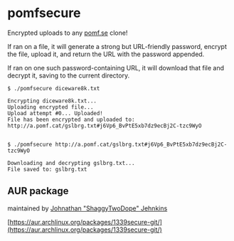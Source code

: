 # pomfsecure
Encrypted uploads to any [pomf.se](http://pomf.se) clone!

If ran on a file, it will generate a strong but URL-friendly password, encrypt the file, upload it, and return the URL with the password appended.

If ran on one such password-containing URL, it will download that file and decrypt it, saving to the current directory.


```
$ ./pomfsecure diceware8k.txt

Encrypting diceware8k.txt...
Uploading encrypted file...
Upload attempt #0... Uploaded!
File has been encrypted and uploaded to: http://a.pomf.cat/gslbrg.txt#j6Vp6_BvPtE5xb7dz9ecBj2C-tzc9WyO


$ ./pomfsecure http://a.pomf.cat/gslbrg.txt#j6Vp6_BvPtE5xb7dz9ecBj2C-tzc9WyO

Downloading and decrypting gslbrg.txt...
File saved to: gslbrg.txt
```

## AUR package

maintained by [Johnathan "ShaggyTwoDope" Jehnkins](https://github.com/shaggytwodope)

[https://aur.archlinux.org/packages/1339secure-git/](https://aur.archlinux.org/packages/1339secure-git/)

